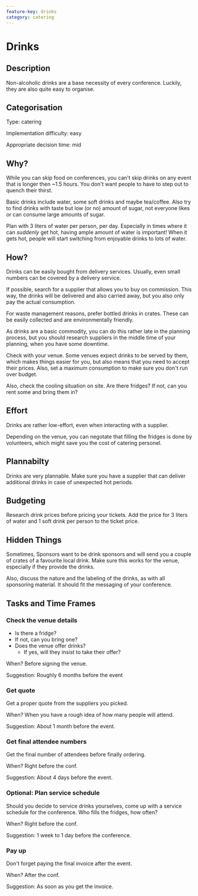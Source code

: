 ```yaml
---
feature-key: drinks
category: catering
---
```


# Drinks

## Description

Non-alcoholic drinks are a base necessity of every conference. Luckily, they are also quite easy to organise.

## Categorisation

Type: catering

Implementation difficulty: easy

Appropriate decision time: mid

## Why?

While you can skip food on conferences, you can't skip drinks on any event that is longer then ~1.5 hours. You don't want people to have to step out to quench their thirst.

Basic drinks include water, some soft drinks and maybe tea/coffee. Also try to find drinks with taste but low (or no) amount of sugar, not everyone likes or can consume large amounts of sugar.

Plan with 3 liters of water per person, per day. Especially in times where it can _suddenly_ get hot, having ample amount of water is important! When it gets hot, people will start switching from enjoyable drinks to lots of water.

## How?

Drinks can be easily bought from delivery services. Usually, even small numbers can be covered by a delivery service.

If possible, search for a supplier that allows you to buy on commission. This way, the drinks will be delivered and also carried away, but you also only pay the actual consumption.

For waste management reasons, prefer bottled drinks in crates. These can be easily collected and are environmentally friendly.

As drinks are a basic commodity, you can do this rather late in
the planning process, but you should research suppliers in the middle time of your planning, when you have some downtime.

Check with your venue. Some venues expect drinks to be served by them, which makes things easier for you, but also means that you need to accept their prices. Also, set a maximum consumption to make sure you don't run over budget.

Also, check the cooling situation on site. Are there fridges? If not, can you rent some and bring them in?

## Effort

Drinks are rather low-effort, even when interacting with a supplier.

Depending on the venue, you can negotate that filling the fridges is done by volunteers, which might save you the cost of catering personel.

## Plannabilty

Drinks are very plannable. Make sure you have a supplier that can deliver additional drinks in case of unexpected hot periods.

## Budgeting

Research drink prices before pricing your tickets. Add the price for 3 liters of water and 1 soft drink per person to the ticket price.

## Hidden Things

Sometimes, Sponsors want to be drink sponsors and will send you a couple of crates of a favourite local drink. Make sure this works for the venue, especially if they provide the drinks.

Also, discuss the nature and the labeling of the drinks, as with all sponsoring material. It should fit the messaging of your conference.

## Tasks and Time Frames

### Check the venue details

* Is there a fridge?
* If not, can you bring one?
* Does the venue offer drinks?
  * If yes, will they insist to take their offer?

When? Before signing the venue.

Suggestion: Roughly 6 months before the event

### Get quote

Get a proper quote from the suppliers you picked.

When? When you have a rough idea of how many people will attend.

Suggestion: About 1 month before the event.

### Get final attendee numbers

Get the final number of attendees before finally ordering.

When? Right before the conf.

Suggestion: About 4 days before the event.

### Optional: Plan service schedule

Should you decide to service drinks yourselves, come up with a service schedule for the conference. Who fills the fridges, how often?

When? Right before the conf.

Suggestion: 1 week to 1 day before the conference.

### Pay up

Don't forget paying the final invoice after the event.

When? After the conf.

Suggestion: As soon as you get the invoice.
